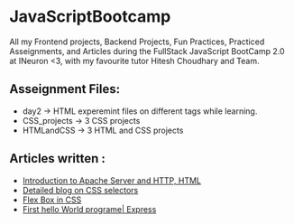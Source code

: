 # JavaScriptBootcamp
All my Frontend projects, Backend Projects, Fun Practices, Practiced Asseignments, and Articles during the FullStack JavaScript BootCamp 2.0 at INeuron <3,
with my favourite tutor Hitesh Choudhary and Team.

## Asseignment Files:
+ day2 -> HTML experemint files on different tags while learning.
+ CSS_projects  -> 3 CSS projects
+ HTMLandCSS -> 3 HTML and CSS projects


## Articles written :
+ [Introduction to Apache Server and HTTP, HTML](https://raviacts035.hashnode.dev/intro-to-apache-server-and-html-day1-blog "Hashnode Blog link")
+ [Detailed blog on CSS selectors](https://raviacts035.hashnode.dev/understanding-css-selectors-week2 "CSS hashnode blog link")
+ [Flex Box in CSS](https://medium.com/@ravindrainturi035/fundamentals-of-flex-css-b9f2c6d07b33 "medium Blog link")
+ [First hello World programe| Express](https://medium.com/@ravindrainturi035/express-create-your-first-hello-world-api-node-js-de0467da1881 "medium blog link")
